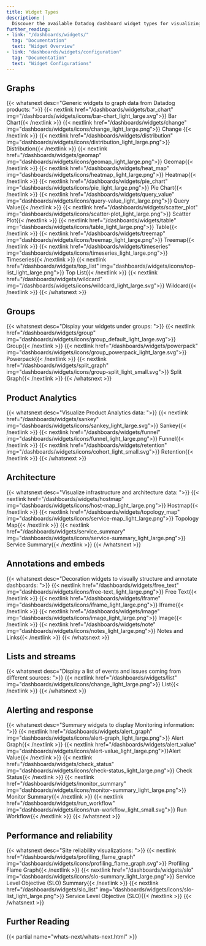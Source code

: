 ```yaml
---
title: Widget Types
description: |
  Discover the available Datadog dashboard widget types for visualizing and analyzing your data, including graphs, tables, groups, and analytics widgets.
further_reading:
- link: "/dashboards/widgets/"
  tag: "Documentation"
  text: "Widget Overview"
- link: "dashboards/widgets/configuration"
  tag: "Documentation"
  text: "Widget Configurations"
---
```


## Graphs
{{< whatsnext desc="Generic widgets to graph data from Datadog products: ">}}
    {{< nextlink href="/dashboards/widgets/bar_chart"
        img="/dashboards/widgets/icons/bar-chart_light_large.svg">}} Bar Chart{{< /nextlink >}}
    {{< nextlink href="/dashboards/widgets/change"
        img="dashboards/widgets/icons/change_light_large.png">}} Change {{< /nextlink >}}
    {{< nextlink href="/dashboards/widgets/distribution"
        img="dashboards/widgets/icons/distribution_light_large.png">}} Distribution{{< /nextlink >}}
    {{< nextlink href="/dashboards/widgets/geomap"
        img="dashboards/widgets/icons/geomap_light_large.png">}} Geomap{{< /nextlink >}}
    {{< nextlink href="/dashboards/widgets/heat_map"
        img="dashboards/widgets/icons/heatmap_light_large.png">}} Heatmap{{< /nextlink >}}
    {{< nextlink href="/dashboards/widgets/pie_chart"
        img="dashboards/widgets/icons/pie_light_large.png">}} Pie Chart{{< /nextlink >}}
    {{< nextlink href="/dashboards/widgets/query_value"
        img="dashboards/widgets/icons/query-value_light_large.png">}} Query Value{{< /nextlink >}}
    {{< nextlink href="/dashboards/widgets/scatter_plot"
        img="dashboards/widgets/icons/scatter-plot_light_large.png">}} Scatter Plot{{< /nextlink >}}
    {{< nextlink href="/dashboards/widgets/table"
        img="dashboards/widgets/icons/table_light_large.png">}} Table{{< /nextlink >}}
    {{< nextlink href="/dashboards/widgets/treemap"
        img="dashboards/widgets/icons/treemap_light_large.png">}} Treemap{{< /nextlink >}}
    {{< nextlink href="/dashboards/widgets/timeseries"
        img="dashboards/widgets/icons/timeseries_light_large.png">}} Timeseries{{< /nextlink >}}
    {{< nextlink href="/dashboards/widgets/top_list"
        img="dashboards/widgets/icons/top-list_light_large.png">}} Top List{{< /nextlink >}}
    {{< nextlink href="/dashboards/widgets/wildcard"
        img="/dashboards/widgets/icons/wildcard_light_large.svg">}} Wildcard{{< /nextlink >}}
{{< /whatsnext >}}

## Groups
{{< whatsnext desc="Display your widgets under groups: ">}}
    {{< nextlink href="/dashboards/widgets/group"
        img="dashboards/widgets/icons/group_default_light_large.svg">}} Group{{< /nextlink >}}
    {{< nextlink href="/dashboards/widgets/powerpack"
        img="dashboards/widgets/icons/group_powerpack_light_large.svg">}} Powerpack{{< /nextlink >}}
    {{< nextlink href="/dashboards/widgets/split_graph"
        img="dashboards/widgets/icons/group-split_light_small.svg">}} Split Graph{{< /nextlink >}}
{{< /whatsnext >}}

## Product Analytics
{{< whatsnext desc="Visualize Product Analytics data: ">}}
    {{< nextlink href="/dashboards/widgets/sankey"
        img="dashboards/widgets/icons/sankey_light_large.svg">}} Sankey{{< /nextlink >}}
    {{< nextlink href="/dashboards/widgets/funnel"
        img="dashboards/widgets/icons/funnel_light_large.png">}} Funnel{{< /nextlink >}}
    {{< nextlink href="/dashboards/widgets/retention"
        img="/dashboards/widgets/icons/cohort_light_small.svg">}} Retention{{< /nextlink >}}
{{< /whatsnext >}}

## Architecture
{{< whatsnext desc="Visualize infrastructure and architecture data: ">}}
    {{< nextlink href="/dashboards/widgets/hostmap"
        img="dashboards/widgets/icons/host-map_light_large.png">}} Hostmap{{< /nextlink >}}
    {{< nextlink href="/dashboards/widgets/topology_map"
        img="dashboards/widgets/icons/service-map_light_large.png">}} Topology Map{{< /nextlink >}}
    {{< nextlink href="/dashboards/widgets/service_summary"
        img="dashboards/widgets/icons/service-summary_light_large.png">}} Service Summary{{< /nextlink >}}
{{< /whatsnext >}}

## Annotations and embeds
{{< whatsnext desc="Decoration widgets to visually structure and annotate dashboards: ">}}
    {{< nextlink href="/dashboards/widgets/free_text"
        img="dashboards/widgets/icons/free-text_light_large.png">}} Free Text{{< /nextlink >}}
    {{< nextlink href="/dashboards/widgets/iframe"
        img="dashboards/widgets/icons/iframe_light_large.png">}} Iframe{{< /nextlink >}}
    {{< nextlink href="/dashboards/widgets/image"
        img="dashboards/widgets/icons/image_light_large.png">}} Image{{< /nextlink >}}
    {{< nextlink href="/dashboards/widgets/note"
        img="dashboards/widgets/icons/notes_light_large.png">}} Notes and Links{{< /nextlink >}}
{{< /whatsnext >}}

## Lists and streams
{{< whatsnext desc="Display a list of events and issues coming from different sources: ">}}
    {{< nextlink href="/dashboards/widgets/list"
        img="dashboards/widgets/icons/change_light_large.png">}} List{{< /nextlink >}}
{{< /whatsnext >}}

## Alerting and response
{{< whatsnext desc="Summary widgets to display Monitoring information: ">}}
    {{< nextlink href="/dashboards/widgets/alert_graph"
        img="dashboards/widgets/icons/alert-graph_light_large.png">}} Alert Graph{{< /nextlink >}}
    {{< nextlink href="/dashboards/widgets/alert_value"
        img="dashboards/widgets/icons/alert-value_light_large.png">}}Alert Value{{< /nextlink >}}
    {{< nextlink href="/dashboards/widgets/check_status"
        img="dashboards/widgets/icons/check-status_light_large.png">}} Check Status{{< /nextlink >}}
    {{< nextlink href="/dashboards/widgets/monitor_summary"
        img="dashboards/widgets/icons/monitor-summary_light_large.png">}} Monitor Summary{{< /nextlink >}}
    {{< nextlink href="/dashboards/widgets/run_workflow"
        img="dashboards/widgets/icons/run-workflow_light_small.svg">}} Run Workflow{{< /nextlink >}}
{{< /whatsnext >}}

## Performance and reliability
{{< whatsnext desc="Site reliability visualizations: ">}}
    {{< nextlink href="/dashboards/widgets/profiling_flame_graph"
        img="dashboards/widgets/icons/profiling_flame_graph.svg">}} Profiling Flame Graph{{< /nextlink >}}
    {{< nextlink href="/dashboards/widgets/slo"
        img="dashboards/widgets/icons/slo-summary_light_large.png">}} Service Level Objective (SLO) Summary{{< /nextlink >}}
    {{< nextlink href="/dashboards/widgets/slo_list"
        img="dashboards/widgets/icons/slo-list_light_large.png">}} Service Level Objective (SLO){{< /nextlink >}}
{{< /whatsnext >}}


## Further Reading

{{< partial name="whats-next/whats-next.html" >}}

[1]: /dashboards/widgets/timeseries/#full-screen
[2]: /dashboards/guide/context-links/
[3]: /dashboards/guide/unit-override
[4]: /dashboards/
[5]: /notebooks/
[6]: /tracing/services/service_page/
[7]: /tracing/services/resource_page/
[8]: /logs/explorer/
[9]: /tracing/trace_explorer/
[10]: /profiler/profile_visualizations/
[11]: /dashboards/guide/custom_time_frames/
[12]: /service_management/incident_management/datadog_clipboard/
[13]: /dashboards/widgets/split_graph/
